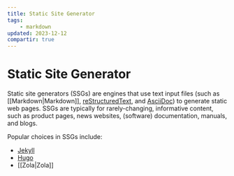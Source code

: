 ```yaml
---
title: Static Site Generator
tags:
    - markdown
updated: 2023-12-12
compartir: true
---
```


# Static Site Generator

Static site generators (SSGs) are engines that use text input files (such as [[Markdown|Markdown]], [reStructuredText](https://docutils.sourceforge.io/rst.html), and [AsciiDoc](https://asciidoc.org/)) to generate static web pages. SSGs are typically for rarely-changing, informative content, such as product pages, news websites, (software) documentation, manuals, and blogs.

Popular choices in SSGs include:

-   [Jekyll](https://jekyllrb.com/)
-   [Hugo](https://gohugo.io/)
-   [[Zola|Zola]]
